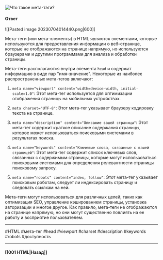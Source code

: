 ![Что такое мета-тэги?](https://youtu.be/ngyOYuTrUk8?t=205)

#### Ответ

![[Pasted image 20230704014440.png|600]]

Мета-теги (или мета-элементы) в HTML являются элементами, которые используются для предоставления информации о веб-странице, которые не отображаются на странице напрямую, но используются браузерами и другими программами для анализа и обработки страницы.

Мета-теги располагаются внутри элемента `head` и содержат информацию в виде пар "имя-значение". Некоторые из наиболее распространенных мета-тегов включают:

1. `meta name="viewport" content="width=device-width, initial-scale=1.0"`: Этот мета-тег используется для оптимизации отображения страницы на мобильных устройствах.
    
2. `meta charset="UTF-8"`: Этот мета-тег указывает браузеру кодировку текста на странице.
    
3. `meta name="description" content="Описание вашей страницы"`: Этот мета-тег содержит краткое описание содержания страницы, которое может использоваться поисковыми системами в результатах поиска.
    
4. `meta name="keywords" content="Ключевые слова, связанные с вашей страницей"`: Этот мета-тег содержит список ключевых слов, связанных с содержимым страницы, которые могут использоваться поисковыми системами для определения релевантности страницы поисковому запросу.
    
5. `meta name="robots" content="index, follow"`: Этот мета-тег указывает поисковым роботам, следует ли индексировать страницу и следовать ссылкам на ней.
    

Мета-теги могут использоваться для различных целей, таких как оптимизация SEO, управление кэшированием страницы, установка авторизации и многое другое. Как правило, мета-теги не отображаются на странице напрямую, но они могут существенно повлиять на ее работу и восприятие пользователем.

___
#HTML #мета-тег #head #viewport #charset #description #keywords #robots #доступность 

___

#### [[001 HTML|Назад]]